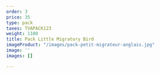 ```yaml
---
order: 3
price: 35
type: pack
taxes: TVAPACK123
weight: 1100
title: Pack Little Migratory Bird
imageProduct: "/images/pack-petit-migrateur-anglais.jpg"
image: ''
images: []

---
```

